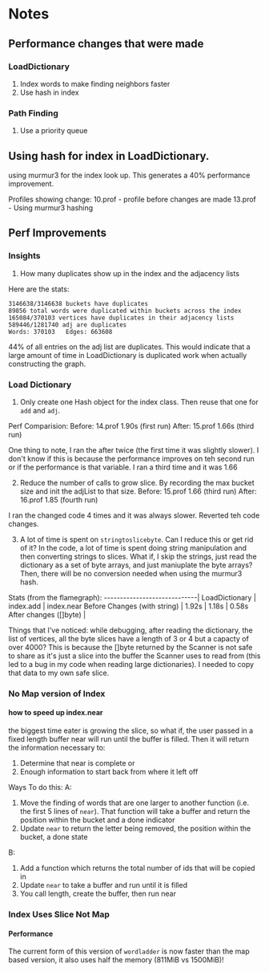 # Notes

## Performance changes that were made
###  LoadDictionary
1. Index words to make finding neighbors faster
1. Use hash in index

### Path Finding
1. Use a priority queue

## Using hash for index in LoadDictionary.
using murmur3 for the index look up.  This generates a 40% performance improvement.

Profiles showing change:
10.prof - profile before changes are made
13.prof - Using murmur3 hashing

## Perf Improvements
### Insights
1. How many duplicates show up in the index and the adjacency lists

Here are the stats:
```
3146638/3146638 buckets have duplicates
89856 total words were duplicated within buckets across the index
165084/370103 vertices have duplicates in their adjacency lists
589446/1281740 adj are duplicates
Words: 370103   Edges: 663608
```

44% of all entries on the adj list are duplicates.  This would indicate that a large amount of time in LoadDictionary is duplicated work
when actually constructing the graph.

### Load Dictionary
1. Only create one Hash object for the index class.  Then reuse that one for `add` and `adj`.

Perf Comparision:
Before: 14.prof  1.90s (first run)
After: 15.prof  1.66s  (third run)

One thing to note, I ran the after twice (the first time it was slightly slower).  I don't know if this is because the performance improves on teh second run
or if the performance is that variable.  I ran a third time and it was 1.66

2. Reduce the number of calls to grow slice.  By recording the max bucket size and init the adjList to that size.
Before: 15.prof 1.66 (third run)
After: 16.prof 1.85 (fourth run)

I ran the changed code 4 times and it was always slower.  Reverted teh code changes.

3. A lot of time is spent on `stringtoslicebyte`.  Can I reduce this or get rid of it?  In the code, a lot of time is spent
doing string manipulation and then converting strings to slices.  What if, I skip the strings, just read the dictionary as a
set of byte arrays, and just maniuplate the byte arrays?  Then, there will be no conversion needed when using the murmur3 hash.

Stats (from the flamegraph):
-----------------------------| LoadDictionary  | index.add  | index.near
Before Changes (with string) | 1.92s           | 1.18s      | 0.58s
After changes ([]byte)       | 

Things that I've noticed:
while debugging, after reading the dictionary, the list of vertices, all the byte slices have a length of 3 or 4 but a capacty of over 4000?  This is because the []byte returned by the Scanner is not safe to share as it's just a slice into the buffer the Scanner uses to
read from (this led to a bug in my code when reading large dictionaries).  I needed to copy that data to my own safe slice.


### No Map version of Index
#### how to speed up index.near
the biggest time eater is growing the slice, so what if, the user passed in a fixed length buffer
near will run until the buffer is filled.  Then it will return the information necessary to:
1. Determine that near is complete or
2. Enough information to start back from where it left off

Ways To do this:
A:
1. Move the finding of words that are one larger to another function (i.e. the first 5 lines of `near`).  That function will
take a buffer and return the position within the bucket and a done indicator
2. Update `near` to return the letter being removed, the position within the bucket, a done state

B:
1. Add a function which returns the total number of ids that will be copied in
2. Update `near` to take a buffer and run until it is filled
3. You call length, create the buffer, then run near

### Index Uses Slice Not Map
#### Performance
The current form of this version of `wordladder` is now faster than the map based version, it also uses half the memory (811MiB vs 1500MiB)!
